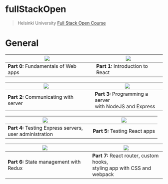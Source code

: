 # fullStackOpen

>Helsinki University [Full Stack Open Course](https://fullstackopen.com/en/)
 
# General

| [![](https://i.ibb.co/dMMLBC3/part0-new.jpg)](https://github.com/EGRrqq/fullStackOpen/tree/main/part0) |     | [![](https://i.ibb.co/GFMG4qC/part1.jpg)](https://github.com/EGRrqq/fullStackOpen/tree/main/part1) |      
|--------------------------------------------------------------------------------------------------|-----|--------------------------------------------------------------------------------------------------|      
| **Part 0:** Fundamentals of Web apps                                                                 |     | **Part 1:** Introduction to React                                                                    | 

| [![](https://i.ibb.co/wg9frB3/part2-new2.jpg)](https://github.com/EGRrqq/fullStackOpen/tree/main/part2) |     | [![](https://i.ibb.co/NYKwY7L/part3-new.jpg)](https://github.com/EGRrqq/fullStackOpen_part3) |      
|--------------------------------------------------------------------------------------------------|-----|--------------------------------------------------------------------------------------------------|  
| **Part 2:** Communicating with server                                                                |     | **Part 3:** Programming a server <br/>with NodeJS and Express                                        | 

| [![](https://i.ibb.co/WxnkQMK/part4.jpg)](https://github.com/EGRrqq/fullStackOpen/tree/main/part4) |     | [![](https://i.ibb.co/y48xPFT/part5.jpg)](https://github.com/EGRrqq/fullStackOpen/tree/main/part5) |      
|----------------------------------------------------------------------------------------------------|-----|------------------------------------------------------------------------------------------|  
| **Part 4:** Testing Express servers, <br/>user administration                                      |     | **Part 5:** Testing React apps                                                           |

| [![](https://i.ibb.co/TgK0Bfv/part6.jpg)](https://github.com/EGRrqq/fullStackOpen/tree/main/part6) |     | [![](https://i.ibb.co/SnVP2KV/part7.jpg)](https://github.com/EGRrqq/fullStackOpen/tree/main/part7) |      
|----------------------------------------------------------------------------------------------------|-----|----------------------------------------------------------------------------------------------------|  
| **Part 6:** State management with Redux                                                            |     | **Part 7:** React router, custom hooks, <br/>styling app with CSS and webpack                      |
